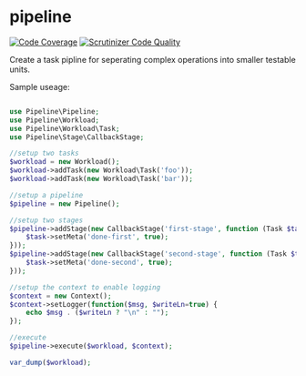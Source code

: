 pipeline
========

[![Code Coverage](https://scrutinizer-ci.com/g/warmans/pipeline/badges/coverage.png?b=master)](https://scrutinizer-ci.com/g/warmans/pipeline/?branch=master)
[![Scrutinizer Code Quality](https://scrutinizer-ci.com/g/warmans/pipeline/badges/quality-score.png?b=master)](https://scrutinizer-ci.com/g/warmans/pipeline/?branch=master)

Create a task pipline for seperating complex operations into smaller testable units.

Sample useage:

```php

use Pipeline\Pipeline;
use Pipeline\Workload;
use Pipeline\Workload\Task;
use Pipeline\Stage\CallbackStage;

//setup two tasks
$workload = new Workload();
$workload->addTask(new Workload\Task('foo'));
$workload->addTask(new Workload\Task('bar'));

//setup a pipeline
$pipeline = new Pipeline();

//setup two stages
$pipeline->addStage(new CallbackStage('first-stage', function (Task $task) {
    $task->setMeta('done-first', true);
}));
$pipeline->addStage(new CallbackStage('second-stage', function (Task $task) {
    $task->setMeta('done-second', true);
}));

//setup the context to enable logging
$context = new Context();
$context->setLogger(function($msg, $writeLn=true) {
    echo $msg . ($writeLn ? "\n" : "");
});

//execute
$pipeline->execute($workload, $context);

var_dump($workload);
```